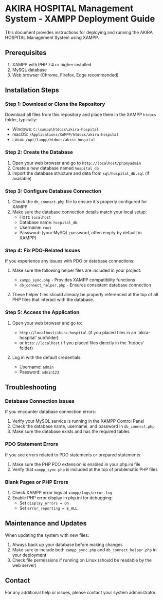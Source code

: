 # AKIRA HOSPITAL Management System - XAMPP Deployment Guide

This document provides instructions for deploying and running the AKIRA HOSPITAL Management System using XAMPP.

## Prerequisites

1. XAMPP with PHP 7.4 or higher installed
2. MySQL database
3. Web browser (Chrome, Firefox, Edge recommended)

## Installation Steps

### Step 1: Download or Clone the Repository

Download all files from this repository and place them in the XAMPP `htdocs` folder, typically:
- Windows: `C:\xampp\htdocs\akira-hospital`
- macOS: `/Applications/XAMPP/htdocs/akira-hospital`
- Linux: `/opt/lampp/htdocs/akira-hospital`

### Step 2: Create the Database

1. Open your web browser and go to `http://localhost/phpmyadmin`
2. Create a new database named `hospital_db`
3. Import the database structure and data from `sql/hospital_db.sql` (if available)

### Step 3: Configure Database Connection

1. Check the `db_connect.php` file to ensure it's properly configured for XAMPP
2. Make sure the database connection details match your local setup:
   - Host: `localhost`
   - Database name: `hospital_db`
   - Username: `root`
   - Password: (your MySQL password, often empty by default in XAMPP)

### Step 4: Fix PDO-Related Issues

If you experience any issues with PDO or database connections:

1. Make sure the following helper files are included in your project:
   - `xampp_sync.php` - Provides XAMPP compatibility functions
   - `db_connect_helper.php` - Ensures consistent database connection

2. These helper files should already be properly referenced at the top of all PHP files that interact with the database.

### Step 5: Access the Application

1. Open your web browser and go to:
   - `http://localhost/akira-hospital` (if you placed files in an 'akira-hospital' subfolder)
   - or `http://localhost` (if you placed files directly in the 'htdocs' folder)

2. Log in with the default credentials:
   - Username: `admin`
   - Password: `admin123`

## Troubleshooting

### Database Connection Issues

If you encounter database connection errors:

1. Verify your MySQL service is running in the XAMPP Control Panel
2. Check the database name, username, and password in `db_connect.php`
3. Make sure the database exists and has the required tables

### PDO Statement Errors

If you see errors related to PDO statements or prepared statements:

1. Make sure the PHP PDO extension is enabled in your php.ini file
2. Verify that `xampp_sync.php` is included at the top of problematic PHP files

### Blank Pages or PHP Errors

1. Check XAMPP error logs at `xampp/logs/error.log`
2. Enable PHP error display in php.ini for debugging:
   - Set `display_errors = On`
   - Set `error_reporting = E_ALL`

## Maintenance and Updates

When updating the system with new files:

1. Always back up your database before making changes
2. Make sure to include both `xampp_sync.php` and `db_connect_helper.php` in your deployment
3. Check file permissions if running on Linux (should be readable by the web server)

## Contact

For any additional help or issues, please contact your system administrator.